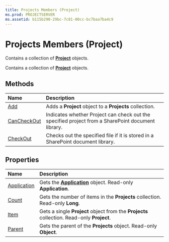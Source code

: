 ```yaml
---
title: Projects Members (Project)
ms.prod: PROJECTSERVER
ms.assetid: b115b290-29bc-7c81-00cc-bc7baa7ba4c9
---
```



# Projects Members (Project)
Contains a collection of **[Project](project-object-project.md)** objects.

Contains a collection of **[Project](project-object-project.md)** objects.


## Methods



|**Name**|**Description**|
|:-----|:-----|
|[Add](projects-add-method-project.md)|Adds a  **Project** object to a **Projects** collection.|
|[CanCheckOut](projects-cancheckout-method-project.md)|Indicates whether Project can check out the specified project from a SharePoint document library.|
|[CheckOut](projects-checkout-method-project.md)|Checks out the specified file if it is stored in a SharePoint document library.|

## Properties



|**Name**|**Description**|
|:-----|:-----|
|[Application](projects-application-property-project.md)|Gets the  **[Application](application-object-project.md)** object. Read-only **Application**.|
|[Count](projects-count-property-project.md)|Gets the number of items in the  **Projects** collection. Read-only **Long**.|
|[Item](projects-item-property-project.md)|Gets a single  **Project** object from the **Projects** collection. Read-only **Project**.|
|[Parent](projects-parent-property-project.md)|Gets the parent of the  **Projects** object. Read-only **Object**.|

